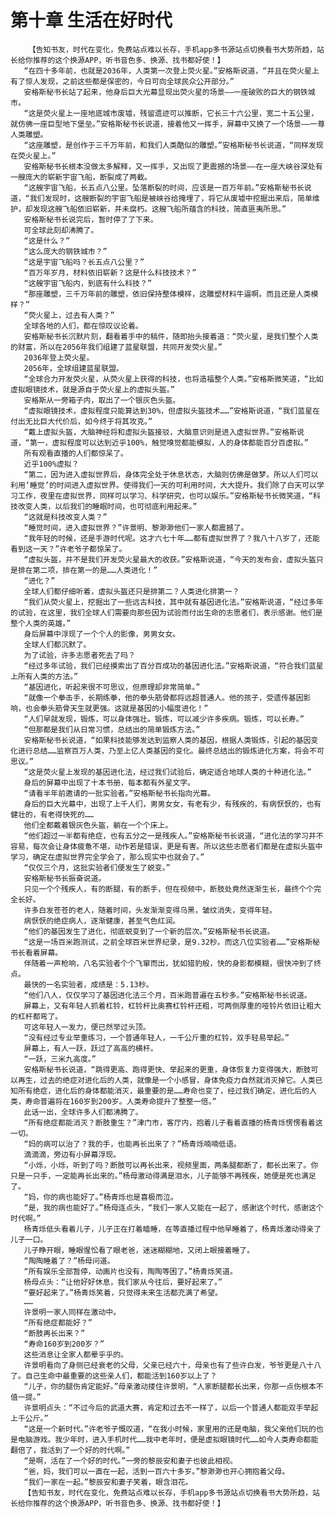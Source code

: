 # 第十章 生活在好时代
        【告知书友，时代在变化，免费站点难以长存，手机app多书源站点切换看书大势所趋，站长给你推荐的这个换源APP，听书音色多、换源、找书都好使！】
       “在四十多年前，也就是2036年，人类第一次登上荧火星。”安格斯说道，“并且在荧火星上有了惊人发现，之前这些都是保密的，今日可向全球民众公开部分。”
       安格斯秘书长站了起来，他身后巨大光幕显现出荧火星的场景——一座破败的巨大的钢铁城市。
       “这是荧火星上一座地底城市废墟，残留遗迹可以推断，它长三十六公里，宽二十五公里，就仿佛一座巨型地下堡垒。”安格斯秘书长说道，接着他又一挥手，屏幕中又换了一个场景——一尊人类雕塑。
       “这座雕塑，是创作于三千万年前，和我们人类酷似的雕塑。”安格斯秘书长说道，“同样发现在荧火星上。”
       安格斯秘书长根本没做太多解释，又一挥手，又出现了更震撼的场景——在一座大峡谷深处有一艘庞大的崭新宇宙飞船，断裂成了两截。
       “这艘宇宙飞船，长五点八公里。坠落断裂的时间，应该是一百万年前。”安格斯秘书长说道，“我们发现时，这艘断裂的宇宙飞船是被峡谷给掩埋了，将它从废墟中挖掘出来后，简单维护，却发现这艘飞船依旧崭新，并未腐朽。这艘飞船所蕴含的科技，简直匪夷所思。”
       安格斯秘书长说完后，暂时停了了下来。
       可全球此刻却沸腾了。
       “这是什么？”
       “这么庞大的钢铁城市？”
       “这是宇宙飞船吗？长五点八公里？”
       “百万年岁月，材料依旧崭新？这是什么科技技术？”
       “这艘宇宙飞船内，到底有什么科技？”
       “那座雕塑，三千万年前的雕塑，依旧保持整体模样，这雕塑材料牛逼啊。而且还是人类模样？”
       “荧火星上，过去有人类？”
       全球各地的人们，都在惊叹议论着。
       安格斯秘书长沉默片刻，翻看着手中的稿件，随即抬头接着道：“荧火星，是我们整个人类的财富，所以在2056年我们组建了蓝星联盟，共同开发荧火星。”
       2036年登上荧火星。
       2056年，全球组建蓝星联盟。
       “全球合力开发荧火星，从荧火星上获得的科技，也将造福整个人类。”安格斯微笑道，“比如虚拟眼镜技术，就是源自于荧火星上的虚拟头盔。”
       安格斯从一旁箱子内，取出了一个银灰色头盔。
       “虚拟眼镜技术，虚拟程度只能算达到30%，但虚拟头盔技术……”安格斯说道，“我们蓝星在付出无比巨大代价后，如今终于将其攻克。”
       “戴上虚拟头盔，大脑神经将和虚拟头盔接驳，大脑意识则是进入虚拟世界。”安格斯说道，“第一，虚拟程度可以达到近乎100%，触觉嗅觉都能模拟，人的身体都能百分百虚拟。”
       所有观看直播的人们都惊呆了。
       近乎100%虚拟？
       “第二，因为进入虚拟世界后，身体完全处于休息状态，大脑则仿佛是做梦。所以人们可以利用‘睡觉’的时间进入虚拟世界。使得我们一天的可利用时间，大大提升。我们除了白天可以学习工作，夜里在虚拟世界，同样可以学习、科学研究，也可以娱乐。”安格斯秘书长微笑道，“科技改变人类，以后我们的睡眠时间，也可彻底利用起来。”
       “这就是科技改变人类？”
       “睡觉时间，进入虚拟世界？”许景明、黎渺渺他们一家人都震撼了。
       “我年轻的时候，还是手游时代呢。这才六七十年……都有虚拟世界了？我八十八岁了，还能看到这一天？”许老爷子都惊呆了。
       “虚拟头盔，并不是我们开发荧火星最大的收获。”安格斯说道，“今天的发布会，虚拟头盔只是排在第二项，排在第一的是……人类进化！”
       “进化？”
       全球人们都仔细听着，虚拟头盔还只是排第二？人类进化排第一？
       “我们从荧火星上，挖掘出了一些远古科技，其中就有基因进化法。”安格斯说道，“经过多年的试验，在这里，我们全球人们需要向那些因为试验而付出生命的志愿者们，表示感谢。他们是整个人类的英雄。”
       身后屏幕中浮现了一个个人的影像，男男女女。
       全球人们都沉默了。
       为了试验，许多志愿者死去了吗？
       “经过多年试验，我们已经摸索出了百分百成功的基因进化法。”安格斯说道，“符合我们蓝星上所有人类的方法。”
       “基因进化，听起来很不可思议，但原理却非常简单。”
       “就像一个拳击手，长期练拳，他的拳头筋骨都将远超普通人。他的孩子，受遗传基因影响，也会拳头筋骨天生就更强。这就是基因的小幅度进化！”
       “人们早就发现，锻炼，可以身体强壮。锻炼，可以减少许多疾病。锻炼，可以长寿。”
       “但那都是我们从日常习惯，总结出的简单锻炼方法。”
       安格斯秘书长说道，“如果科技能够发达到监察人类的基因，根据人类锻炼，引起的基因变化进行总结……监察百万人类，乃至上亿人类基因的变化。最终总结出的锻炼进化方案，将会不可思议。”
       “这是荧火星上发现的基因进化法，经过我们试验后，确定适合地球人类的十种进化法。”
       身后的屏幕中出现了十本书册，每本都有外星文字。
       “请看半年前邀请的一批实验者。”安格斯秘书长指向光幕。
       身后的巨大光幕中，出现了上千人们，男男女女，有老有少，有残疾的，有病恹恹的，也有健壮的，有老得快死的……
       他们全都戴着银灰色头盔，躺在一个个床上。
       “他们超过一半都有绝症，也有五分之一是残疾人。”安格斯秘书长说道，“进化法的学习并不容易，每次会让身体疲惫不堪，动作若是错误，更是有害。所以这些志愿者们都是在虚拟头盔中学习，确定在虚拟世界完全学会了，那么现实中也就会了。”
       “仅仅三个月，这批实验者们便发生了蜕变。”
       安格斯秘书长振奋说道。
       只见一个个残疾人，有的断腿，有的断手，但在视频中，断肢处竟然逐渐生长，最终个个完全长好。
       许多白发苍苍的老人，随着时间，头发渐渐变得乌黑，皱纹消失，变得年轻。
       病恹恹的绝症病人，逐渐健康，甚至气色红润。
       “他们的基因发生了进化，彻底蜕变到了一个新的层次。”安格斯秘书长说道。
       “这是一场百米跑测试，之前全球百米世界纪录，是9.32秒。而这八位实验者……”安格斯秘书长看着屏幕。
       伴随着一声枪响，八名实验者个个飞窜而出，犹如猎豹般，快的身影都模糊，很快冲到了终点。
       最快的一名实验者，成绩是：5.13秒。
       “他们八人，仅仅学习了基因进化法三个月，百米跑普遍在五秒多。”安格斯秘书长说道。
       屏幕上，又有年轻人抓着杠铃，杠铃杆比奥赛杠铃杆还粗，可两侧厚重的哑铃片依旧让粗大的杠杆都弯了。
       可这年轻人一发力，便已然举过头顶。
       “没有经过专业举重练习，一个普通年轻人，一千公斤重的杠铃，双手轻易举起。”
       屏幕上，有人一跃，跃过了高高的横杆。
       “一跃，三米九高度。”
       安格斯秘书长说道，“跳得更高、跑得更快、举起来的更重，身体恢复力变得强大，断肢可以再生，过去的绝症对进化后的人类，就像是一个小感冒，身体免疫力自然就消灭掉它。人类已知所有绝症，进化后的身体都能消灭，最重要的是……寿命也变了，经过我们确定，进化后的人类，寿命普遍将在160岁到200岁。人类寿命提升了整整一倍。”
       此话一出，全球许多人们都沸腾了。
       “所有绝症都能消灭？断肢重生？”津门市，客厅内，抱着儿子看着直播的杨青烁愣愣看着这一切。
       “妈的病可以治了？我的手，也能再长出来了？”杨青烁喃喃低语。
       滴滴滴，旁边有小屏幕浮现。
       “小烁，小烁，听到了吗？断肢可以再长出来，视频里面，两条腿都断了，都长出来了。你只是一只手，一定能再长出来的。”杨母激动得满是泪水，儿子能够不再残疾，她便是死也满足了。
       “妈，你的病也能好了。”杨青烁也是喜极而泣。
       “是，我的病也能好了。”杨母连点头，“我们一家人又能在一起了，感谢这个时代，感谢这个时代啊。”
       杨青烁低头看着儿子，儿子正在打着瞌睡，在等直播过程中他早睡着了，杨青烁激动得亲了儿子一口。
       儿子睁开眼，睡眼惺忪看了眼老爸，迷迷糊糊地，又闭上眼接着睡了。
       “陶陶睡着了？”杨母问道。
       “所有娱乐全部暂停，动画片也没有，陶陶等困了。”杨青烁笑道。
       杨母点头：“让他好好休息，我们家从今往后，要好起来了。”
       “要好起来了。”杨青烁笑着，只觉得未来生活都充满了希望。
       ……
       许景明一家人同样在激动中。
       “所有绝症都能好？”
       “断肢再长出来？”
       “寿命160岁到200岁？”
       这些消息让全家人都晕乎乎的。
       许景明看向了身侧已经衰老的父母，父亲已经六十，母亲也有了些许白发，爷爷更是八十八了。自己生命中最重要的这些亲人们，都能活到160岁以上了？
       “儿子，你的腿伤肯定能好。”母亲激动搂住许景明，“人家断腿都长出来，你那一点伤根本不值一提。”
       许景明点头：“不过今后的武道大赛，肯定和过去不一样了，以后一个普通人都能双手举起上千公斤。”
       “这是一个新时代。”许老爷子慨叹道，“在我小时候，家里用的还是电脑，我父亲他们玩的也是电脑游戏。我少年时，进入手机时代……我中老年时，便是虚拟眼镜时代……如今人类寿命都能翻倍了，我活到了一个好的时代啊。”
       “是啊，活在了一个好的时代。”一旁的黎辰安和妻子也彼此相视。
       “爸，妈，我们可以一直在一起，活到一百六十多岁。”黎渺渺也开心拥抱着父母。
       “我们一家在一起。”黎辰安和妻子笑着，眼含泪花。
       【告知书友，时代在变化，免费站点难以长存，手机app多书源站点切换看书大势所趋，站长给你推荐的这个换源APP，听书音色多、换源、找书都好使！】